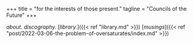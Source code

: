 +++
title = "for the interests of those present."
tagline = "Councils of the Future"
+++

*about.*
*discography.*
[*library.*]({{< ref "library.md" >}}) 
[*musings*]({{< ref "post/2022-03-06-the-problem-of-oversaturates/index.md" >}}) 


